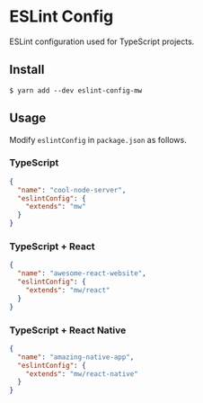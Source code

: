 # ESLint Config

ESLint configuration used for TypeScript projects.

## Install

```
$ yarn add --dev eslint-config-mw
```

## Usage

Modify `eslintConfig` in `package.json` as follows.

### TypeScript

```json
{
  "name": "cool-node-server",
  "eslintConfig": {
    "extends": "mw"
  }
}
```

### TypeScript + React

```json
{
  "name": "awesome-react-website",
  "eslintConfig": {
    "extends": "mw/react"
  }
}
```

### TypeScript + React Native

```json
{
  "name": "amazing-native-app",
  "eslintConfig": {
    "extends": "mw/react-native"
  }
}
```
